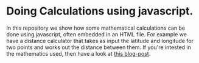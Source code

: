 # Doing Calculations using javascript.

In this repository we show how some mathematical calculations can be done using javascript, often embedded in an HTML file.
For example we have a distance calculator that takes as input the latitude and longitude for two points and works out the distance between them.
If you're intested in the mathematics used, then have a look at [this blog-post](https://abitofmaths.blogspot.com/2023/03/latitude-longitude-distances.html). 
